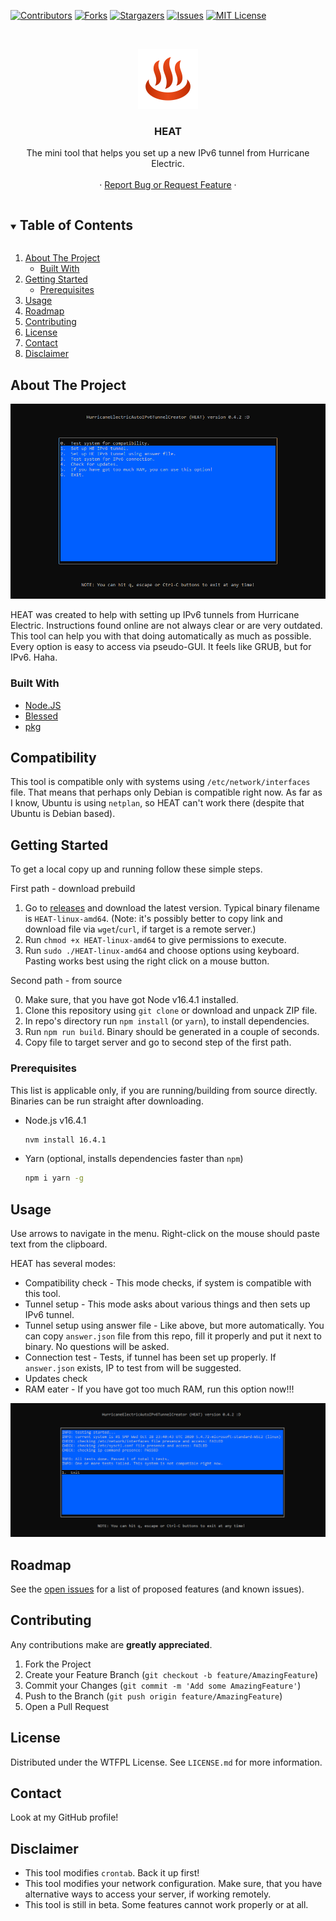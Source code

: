 <!--
*** Using https://github.com/othneildrew/Best-README-Template as a template.
-->

[![Contributors][contributors-shield]][contributors-url]
[![Forks][forks-shield]][forks-url]
[![Stargazers][stars-shield]][stars-url]
[![Issues][issues-shield]][issues-url]
[![MIT License][license-shield]][license-url]



<!-- PROJECT LOGO -->
<br />
<p align="center">
  <a href="https://github.com/MrBoombastic/HurricaneElectricAutoIPv6TunnelCreator">
    <img src="./data/icon.png" alt="Logo" width="96" height="96">
  </a>

<h3 align="center">HEAT</h3>

  <p align="center">
    The mini tool that helps you set up a new IPv6 tunnel from Hurricane Electric.
    <br />
    <a href="https://github.com/MrBoombastic/HurricaneElectricAutoIPv6TunnelCreator"></a>
    <br />
    ·
    <a href="https://github.com/MrBoombastic/HurricaneElectricAutoIPv6TunnelCreator/issues">Report Bug or Request Feature</a>
    ·
</p>



<!-- TABLE OF CONTENTS -->
<details open="open">
  <summary><h2 style="display: inline-block">Table of Contents</h2></summary>
  <ol>
    <li>
      <a href="#about-the-project">About The Project</a>
      <ul>
        <li><a href="#built-with">Built With</a></li>
      </ul>
    </li>
    <li>
      <a href="#getting-started">Getting Started</a>
      <ul>
        <li><a href="#prerequisites">Prerequisites</a></li>
      </ul>
    </li>
    <li><a href="#usage">Usage</a></li>
    <li><a href="#roadmap">Roadmap</a></li>
    <li><a href="#contributing">Contributing</a></li>
    <li><a href="#license">License</a></li>
    <li><a href="#contact">Contact</a></li>
    <li><a href="#disclaimer">Disclaimer</a></li>
  </ol>
</details>



<!-- ABOUT THE PROJECT -->

## About The Project

![Screenshot](./data/screen.png)

HEAT was created to help with setting up IPv6 tunnels from Hurricane Electric. Instructions found online are not always
clear or are very outdated. This tool can help you with that doing automatically as much as possible. Every option is
easy to access via pseudo-GUI. It feels like GRUB, but for IPv6. Haha.

### Built With

* [Node.JS](https://nodejs.org/en/)
* [Blessed](https://github.com/chjj/blessed)
* [pkg](https://github.com/vercel/pkg)

<!-- GETTING STARTED -->

## Compatibility

This tool is compatible only with systems using `/etc/network/interfaces` file. That means that perhaps only Debian is
compatible right now. As far as I know, Ubuntu is using `netplan`, so HEAT can't work there (despite that Ubuntu is
Debian based).

## Getting Started

To get a local copy up and running follow these simple steps.

First path - download prebuild

1. Go to [releases](https://github.com/MrBoombastic/HurricaneElectricAutoIPv6TunnelCreator/releases) and download the
   latest version. Typical binary filename is `HEAT-linux-amd64`.
   (Note: it's possibly better to copy link and download file via `wget`/`curl`, if target is a remote server.)
2. Run `chmod +x HEAT-linux-amd64` to give permissions to execute.
3. Run `sudo ./HEAT-linux-amd64` and choose options using keyboard. Pasting works best using the right click on a mouse
   button.

Second path - from source

0. Make sure, that you have got Node v16.4.1 installed.
1. Clone this repository using `git clone` or download and unpack ZIP file.
2. In repo's directory run `npm install` (or `yarn`), to install dependencies.
3. Run `npm run build`. Binary should be generated in a couple of seconds.
4. Copy file to target server and go to second step of the first path.

### Prerequisites

This list is applicable only, if you are running/building from source directly. Binaries can be run straight after
downloading.

* Node.js v16.4.1
  ```sh
  nvm install 16.4.1
  ```
* Yarn (optional, installs dependencies faster than `npm`)
   ```sh
   npm i yarn -g
   ```

<!-- USAGE EXAMPLES -->

## Usage

Use arrows to navigate in the menu. Right-click on the mouse should paste text from the clipboard.

HEAT has several modes:

- Compatibility check - This mode checks, if system is compatible with this tool.
- Tunnel setup - This mode asks about various things and then sets up IPv6 tunnel.
- Tunnel setup using answer file - Like above, but more automatically. You can copy `answer.json` file from this repo,
  fill it properly and put it next to binary. No questions will be asked.
- Connection test - Tests, if tunnel has been set up properly. If `answer.json` exists, IP to test from will be
  suggested.
- Updates check
- RAM eater - If you have got too much RAM, run this option now!!!

![Screenshot](./data/screen2.png)


<!-- ROADMAP -->

## Roadmap

See the [open issues](https://github.com/MrBoombastic/HurricaneElectricAutoIPv6TunnelCreator/issues) for a list of
proposed features (and known issues).


<!-- CONTRIBUTING -->

## Contributing

Any contributions make are **greatly appreciated**.

1. Fork the Project
2. Create your Feature Branch (`git checkout -b feature/AmazingFeature`)
3. Commit your Changes (`git commit -m 'Add some AmazingFeature'`)
4. Push to the Branch (`git push origin feature/AmazingFeature`)
5. Open a Pull Request

<!-- LICENSE -->

## License

Distributed under the WTFPL License. See `LICENSE.md` for more information.

<!-- CONTACT -->

## Contact

Look at my GitHub profile!

<!-- ACKNOWLEDGEMENTS -->

## Disclaimer

* This tool modifies `crontab`. Back it up first!
* This tool modifies your network configuration. Make sure, that you have alternative ways to access your server, if
  working remotely.
* This tool is still in beta. Some features cannot work properly or at all.

[contributors-shield]: https://img.shields.io/github/contributors/MrBoombastic/HurricaneElectricAutoIPv6TunnelCreator.svg?style=for-the-badge

[contributors-url]: https://github.com/MrBoombastic/HurricaneElectricAutoIPv6TunnelCreator/graphs/contributors

[forks-shield]: https://img.shields.io/github/forks/MrBoombastic/HurricaneElectricAutoIPv6TunnelCreator.svg?style=for-the-badge

[forks-url]: https://github.com/MrBoombastic/HurricaneElectricAutoIPv6TunnelCreator/network/members

[stars-shield]: https://img.shields.io/github/stars/MrBoombastic/HurricaneElectricAutoIPv6TunnelCreator.svg?style=for-the-badge

[stars-url]: https://github.com/MrBoombastic/HurricaneElectricAutoIPv6TunnelCreator/stargazers

[issues-shield]: https://img.shields.io/github/issues/MrBoombastic/HurricaneElectricAutoIPv6TunnelCreator.svg?style=for-the-badge

[issues-url]: https://github.com/MrBoombastic/HurricaneElectricAutoIPv6TunnelCreator/issues

[license-shield]: https://img.shields.io/github/license/MrBoombastic/HurricaneElectricAutoIPv6TunnelCreator.svg?style=for-the-badge

[license-url]: https://github.com/MrBoombastic/HurricaneElectricAutoIPv6TunnelCreator/blob/master/LICENSE.md
